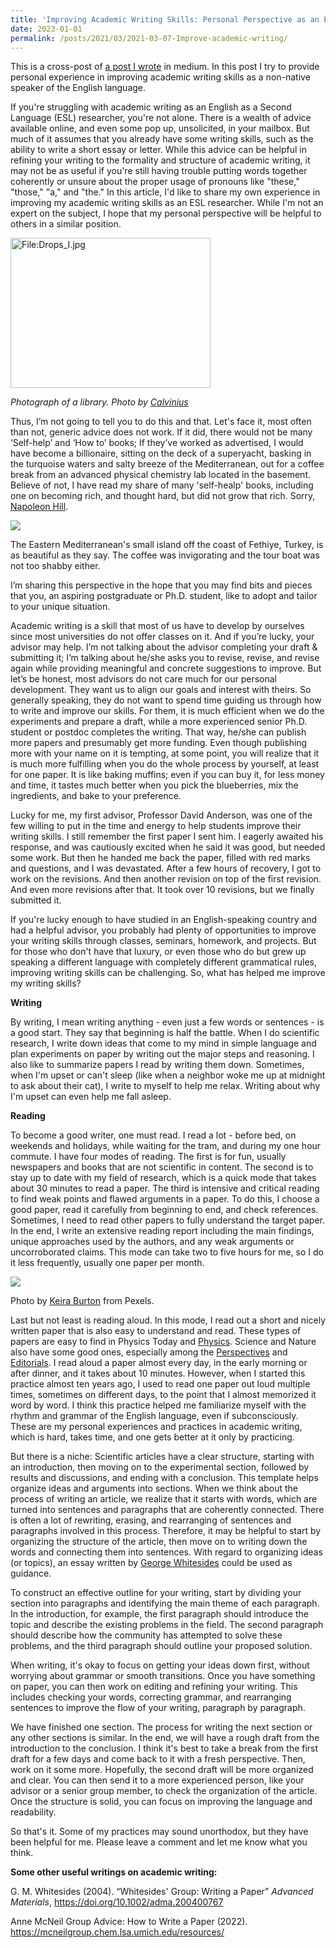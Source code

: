 ```yaml
---
title: 'Improving Academic Writing Skills: Personal Perspective as an ESL Researcher'
date: 2023-01-01
permalink: /posts/2021/03/2021-03-07-Improve-academic-writing/ 
---
```

This is a cross-post of [a post I wrote](https://medium.com/@mahmutruzi/improving-academic-writing-skills-personal-perspective-of-an-esl-researcher-491c60a6d8db) in medium. In this post I try to provide personal experience in improving academic writing skills as a non-native speaker of the English language.  

If you're struggling with academic writing as an English as a Second Language (ESL) researcher, you're not alone. There is a wealth of advice available online, and even some pop up, unsolicited, in your mailbox. But much of it assumes that you already have some writing skills, such as the ability to write a short essay or letter. While this advice can be helpful in refining your writing to the formality and structure of academic writing, it may not be as useful if you're still having trouble putting words together coherently or unsure about the proper usage of pronouns like "these," "those," "a," and "the." In this article, I'd like to share my own experience in improving my academic writing skills as an ESL researcher. While I'm not an expert on the subject, I hope that my personal perspective will be helpful to others in a similar position. 

<div class="wp-caption aligncenter" style="width: 330px; border: 0;">
  <p>
    <img class="aligncenter" src="https://upload.wikimedia.org/wikipedia/commons/thumb/d/d9/Humanités_Numériques.JPG/320px-Humanités_Numériques.JPG" alt="File:Drops_I.jpg" width="320" height="240" />
  </p>
  
  <p class="wp-caption-text">
    <em>Photograph of a library. Photo by <a href="https://commons.wikimedia.org/wiki/File:Humanités_Numériques.JPG">Calvinius</a></em>
  </p>
</div>

Thus, I’m not going to tell you to do this and that. Let's face it, most often than not, generic advice does not work. If it did, there would not be many ‘Self-help’ and ‘How to’ books; If they’ve worked as advertised, I would have become a billionaire, sitting on the deck of a superyacht, basking in the turquoise waters and salty breeze of the Mediterranean, out for a coffee break from an advanced physical chemistry lab located in the basement. Believe of not, I have read my share of many 'self-healp' books, including one on becoming rich, and thought hard, but did not grow that rich. Sorry, [Napoleon Hill](https://www.goodreads.com/book/show/30186948-think-and-grow-rich).

![](/images/IMG_2263.JPG)

The Eastern Mediterranean's small island off the coast of Fethiye, Turkey, is as beautiful as they say. The coffee was invigorating and the tour boat was not too shabby either.


I’m sharing this perspective in the hope that you may find bits and pieces that you, an aspiring postgraduate or Ph.D. student, like to adopt and tailor to your unique situation.

Academic writing is a skill that most of us have to develop by ourselves since most universities do not offer classes on it. And if you’re lucky, your advisor may help. I’m not talking about the advisor completing your draft & submitting it; I’m talking about he/she asks you to revise, revise, and revise again while providing meaningful and concrete suggestions to improve.
But let’s be honest, most advisors do not care much for our personal development. They want us to align our goals and interest with theirs. So generally speaking, they do not want to spend time guiding us through how to write and improve our skills. For them, it is much efficient when we do the experiments and prepare a draft, while a more experienced senior Ph.D. student or postdoc completes the writing. That way, he/she can publish more papers and presumably get more funding. Even though publishing more with your name on it is tempting, at some point, you will realize that it is much more fulfilling when you do the whole process by yourself, at least for one paper. It is like baking muffins; even if you can buy it, for less money and time, it tastes much better when you pick the blueberries, mix the ingredients, and bake to your preference.

Lucky for me, my first advisor, Professor David Anderson, was one of the few willing to put in the time and energy to help students improve their writing skills. I still remember the first paper I sent him. I eagerly awaited his response, and was cautiously excited when he said it was good, but needed some work. But then he handed me back the paper, filled with red marks and questions, and I was devastated. After a few hours of recovery, I got to work on the revisions. And then another revision on top of the first revision. And even more revisions after that. It took over 10 revisions, but we finally submitted it.

If you're lucky enough to have studied in an English-speaking country and had a helpful advisor, you probably had plenty of opportunities to improve your writing skills through classes, seminars, homework, and projects. But for those who don't have that luxury, or even those who do but grew up speaking a different language with completely different grammatical rules, improving writing skills can be challenging. So, what has helped me improve my writing skills?

**Writing**

By writing, I mean writing anything - even just a few words or sentences - is a good start. They say that beginning is half the battle. When I do scientific research, I write down ideas that come to my mind in simple language and plan experiments on paper by writing out the major steps and reasoning. I also like to summarize papers I read by writing them down. Sometimes, when I'm upset or can't sleep (like when a neighbor woke me up at midnight to ask about their cat), I write to myself to help me relax. Writing about why I'm upset can even help me fall asleep.

**Reading**

To become a good writer, one must read. I read a lot - before bed, on weekends and holidays, while waiting for the tram, and during my one hour commute. I have four modes of reading. The first is for fun, usually newspapers and books that are not scientific in content. The second is to stay up to date with my field of research, which is a quick mode that takes about 30 minutes to read a paper. The third is intensive and critical reading to find weak points and flawed arguments in a paper. To do this, I choose a good paper, read it carefully from beginning to end, and check references. Sometimes, I need to read other papers to fully understand the target paper. In the end, I write an extensive reading report including the main findings, unique approaches used by the authors, and any weak arguments or uncorroborated claims. This mode can take two to five hours for me, so I do it less frequently, usually one paper per month.

![](/images/pexels-keira-burton-6084125.jpg)

Photo by [Keira Burton](https://www.pexels.com/photo/woman-student-highlighting-with-text-marker-in-document-6084125/) from Pexels.

Last but not least is reading aloud. In this mode, I read out a short and nicely written paper that is also easy to understand and read. These types of papers are easy to find in Physics Today and [Physics](https://physics.aps.org/articles/v14/32). Science and Nature also have some good ones, especially among the [Perspectives](https://www.science.org/doi/10.1126/science.aah4439) and [Editorials](https://www.science.org/doi/10.1126/science.aaz6490). I read aloud a paper almost every day, in the early morning or after dinner, and it takes about 10 minutes. However, when I started this practice almost ten years ago, I used to read one paper out loud multiple times, sometimes on different days, to the point that I almost memorized it word by word. I think this practice helped me familiarize myself with the rhythm and grammar of the English language, even if subconsciously.
These are my personal experiences and practices in academic writing, which is hard, takes time, and one gets better at it only by practicing.

But there is a niche: Scientific articles have a clear structure, starting with an introduction, then moving on to the experimental section, followed by results and discussions, and ending with a conclusion. This template helps organize ideas and arguments into sections. When we think about the process of writing an article, we realize that it starts with words, which are turned into sentences and paragraphs that are coherently connected. There is often a lot of rewriting, erasing, and rearranging of sentences and paragraphs involved in this process. Therefore, it may be helpful to start by organizing the structure of the article, then move on to writing down the words and connecting them into sentences. With regard to organizing ideas (or topics), an essay written by [George Whitesides](https://onlinelibrary.wiley.com/doi/abs/10.1002/adma.200400767) could be used as guidance.

To construct an effective outline for your writing, start by dividing your section into paragraphs and identifying the main theme of each paragraph. In the introduction, for example, the first paragraph should introduce the topic and describe the existing problems in the field. The second paragraph should describe how the community has attempted to solve these problems, and the third paragraph should outline your proposed solution.

When writing, it's okay to focus on getting your ideas down first, without worrying about grammar or smooth transitions. Once you have something on paper, you can then work on editing and refining your writing. This includes checking your words, correcting grammar, and rearranging sentences to improve the flow of your writing, paragraph by paragraph.

We have finished one section. The process for writing the next section or any other sections is similar. In the end, we will have a rough draft from the introduction to the conclusion. I think it's best to take a break from the first draft for a few days and come back to it with a fresh perspective. Then, work on it some more. Hopefully, the second draft will be more organized and clear. You can then send it to a more experienced person, like your advisor or a senior group member, to check the organization of the article. Once the structure is solid, you can focus on improving the language and readability.

So that's it. Some of my practices may sound unorthodox, but they have been helpful for me. Please leave a comment and let me know what you think.

**Some other useful writings on academic writing:**

G. M. Whitesides (2004). “Whitesides' Group: Writing a Paper” _Advanced Materials_, <https://doi.org/10.1002/adma.200400767>

Anne McNeil Group Advice: How to Write a Paper (2022).  <https://mcneilgroup.chem.lsa.umich.edu/resources/>


